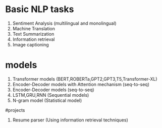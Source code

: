 # Basic NLP tasks

1. Sentiment Analysis (multilingual and monolingual)
2. Machine Translation
3. Text Summarization
4. Information retrieval
5. Image captioning


# models

1. Transformer models (BERT,ROBERTa,GPT2,GPT3,T5,Transformer-XL)
2. Encoder-Decoder models with Attention mechanism (seq-to-seq)
3. Encoder-Decoder models (seq-to-seq)
4. LSTM,GRU,RNN (Sequential models)
5. N-gram model (Statistical model)


#projects

1. Resume parser (Using information retrieval techniques)
